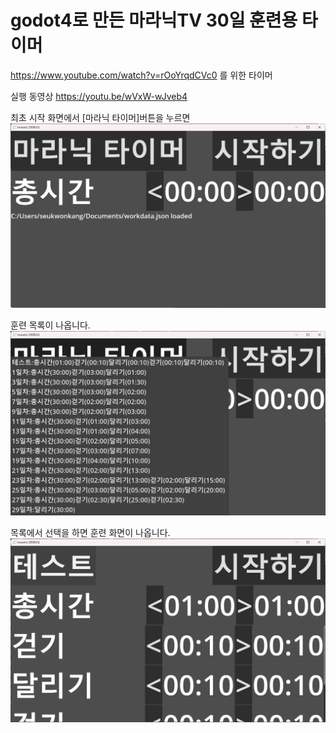 # godot4로 만든 마라닉TV 30일 훈련용 타이머 

https://www.youtube.com/watch?v=rOoYrqdCVc0 를 위한 타이머 

실행 동영상 https://youtu.be/wVxW-wJveb4


최초 시작 화면에서 [마라닉 타이머]버튼을 누르면 
![최초시작화면](screen1.png)

훈련 목록이 나옵니다. 
![훈련목록에서 선택](screen2.png)

목록에서 선택을 하면 훈련 화면이 나옵니다. 
![훈련화면](screen3.png)

